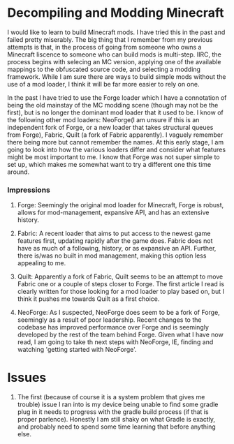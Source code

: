 # Decompiling and Modding Minecraft

I would like to learn to build Minecraft mods. I have tried this in the past and failed pretty miserably.
The big thing that I remember from my previous attempts is that, in the process of going from someone who owns a Minecraft liscence to someone who can build mods is multi-step. IIRC, the process begins with selecing an MC version, applying one of the available mappings to the obfuscated source code, and selecting a modding framework. While I am sure there are ways to build simple mods without the use of a mod loader, I think it will be far more easier to rely on one.

In the past I have tried to use the Forge loader which I have a connotation of being the old mainstay of the MC modding scene (though may not be the first), but is no longer the dominant mod loader that it used to be. I know of the following other mod loaders: NeoForge(I am unsure if this is an independent fork of Forge, or a new loader that takes structural queues from Forge), Fabric, Quilt (a fork of Fabric apparently). I vaguely remember there being more but cannot remember the names. At this early stage, I am going to look into how the various loaders differ and consider what features might be most important to me. I know that Forge was not super simple to set up, which makes me somewhat want to try a different one this time around.

### Impressions

1. Forge: Seemingly the original mod loader for Minecraft, Forge is robust, allows for mod-management, expansive API, and has an extensive history.

2. Fabric: A recent loader that aims to put access to the newest game features first, updating rapidly after the game does. Fabric does not have as much of a following, history, or as expansive an API. Further, there is/was no built in mod management, making this option less appealing to me.

3. Quilt: Apparently a fork of Fabric, Quilt seems to be an attempt to move Fabric one or a couple of steps closer to Forge. The first article I read is clearly written for those looking for a mod loader to play based on, but I think it pushes me towards Quilt as a first choice.

4. NeoForge: As I suspected, NeoForge does seem to be a fork of Forge, seemingly as a result of poor leadership. Recent changes to the codebase has improved performance over Forge and is seemingly developed by the rest of the team behind Forge. Given what I have now read, I am going to take th next steps with NeoForge, IE, finding and watching 'getting started with NeoForge'.

# Issues

1. The first (because of course it is a system problem that gives me trouble) issue I ran into is my device being unable to find some gradle plug in it needs to progress with the gradle build process (if that is proper parlence). Honestly I am still shaky on what Gradle is exactly, and probably need to spend some time learning that before anything else.
